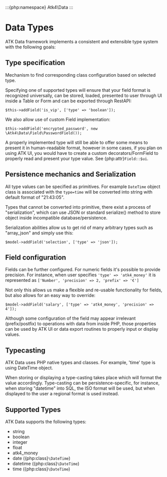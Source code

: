 :::{php:namespace} Atk4\Data
:::

# Data Types

ATK Data framework implements a consistent and extensible type system with the
following goals:

## Type specification

Mechanism to find corresponding class configuration based on selected type.

Specifying one of supported types will ensure that your field format is
recognized universally, can be stored, loaded, presented to user through UI
inside a Table or Form and can be exported through RestAPI:

```
$this->addField('is_vip', ['type' => 'boolean']);
```

We also allow use of custom Field implementation:

```
$this->addField('encrypted_password', new \Atk4\Data\Field\PasswordField());
```

A properly implemented type will still be able to offer some means to present
it in human-readable format, however in some cases, if you plan on using ATK UI,
you would have to create a custom decorators/FormField to properly read and
present your type value. See {php:attr}`Field::$ui`.

## Persistence mechanics and Serialization

All type values can be specified as primitives. For example `DateTime` object
class is associated with the `type=time` will be converted into string with
default format of "21:43:05".

Types that cannot be converted into primitive, there exist a process of "serialization",
which can use JSON or standard serialize() method to store object inside
incompatible database/persistence.

Serialization abilities allow us to get rid of many arbitrary types such as "array_json"
and simply use this:

```
$model->addField('selection', ['type' => 'json']);
```

## Field configuration

Fields can be further configured. For numeric fields it's possible to provide
precision. For instance, when user specifies `'type' => 'atk4_money'` it is represented
as `['Number', 'precision' => 2, 'prefix' => '€']`

Not only this allows us make a flexible and re-usable functionality for fields,
but also allows for an easy way to override:

```
$model->addField('salary', ['type' => 'atk4_money', 'precision' => 4']);
```

Although some configuration of the field may appear irrelevant (prefix/postfix)
to operations with data from inside PHP, those properties can be used by
ATK UI or data export routines to properly input or display values.

## Typecasting

ATK Data uses PHP native types and classes. For example, 'time' type is using
DateTime object.

When storing or displaying a type-casting takes place which will format the
value accordingly. Type-casting can be persistence-specific, for instance,
when storing "datetime" into SQL, the ISO format will be used, but when displayed
to the user a regional format is used instead.

## Supported Types

ATK Data supports the following types:

- string
- boolean
- integer
- float
- atk4_money
- date ({php:class}`\DateTime`)
- datetime ({php:class}`\DateTime`)
- time ({php:class}`\DateTime`)
